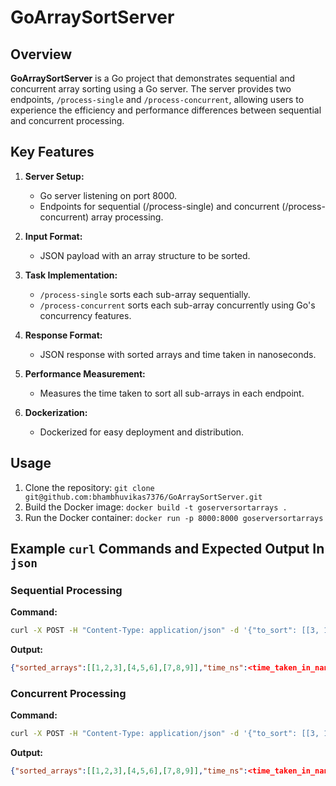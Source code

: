 # GoArraySortServer

## Overview

**GoArraySortServer** is a Go project that demonstrates sequential and concurrent array sorting using a Go server. The server provides two endpoints, `/process-single` and `/process-concurrent`, allowing users to experience the efficiency and performance differences between sequential and concurrent processing.

## Key Features

1. **Server Setup:**
   - Go server listening on port 8000.
   - Endpoints for sequential (/process-single) and concurrent (/process-concurrent) array processing.

2. **Input Format:**
   - JSON payload with an array structure to be sorted.

3. **Task Implementation:**
   - `/process-single` sorts each sub-array sequentially.
   - `/process-concurrent` sorts each sub-array concurrently using Go's concurrency features.

4. **Response Format:**
   - JSON response with sorted arrays and time taken in nanoseconds.

5. **Performance Measurement:**
   - Measures the time taken to sort all sub-arrays in each endpoint.

6. **Dockerization:**
   - Dockerized for easy deployment and distribution.

## Usage

1. Clone the repository: `git clone git@github.com:bhambhuvikas7376/GoArraySortServer.git`
2. Build the Docker image: `docker build -t goserversortarrays .`
3. Run the Docker container: `docker run -p 8000:8000 goserversortarrays`

## Example `curl` Commands and Expected Output In `json`

### Sequential Processing

**Command:**

```bash
curl -X POST -H "Content-Type: application/json" -d '{"to_sort": [[3, 1, 2], [6, 4, 5], [9, 7, 8]]}' http://localhost:8000/process-single
```
**Output:**
```json
{"sorted_arrays":[[1,2,3],[4,5,6],[7,8,9]],"time_ns":<time_taken_in_nanoseconds>}
```

### Concurrent Processing

**Command:**

```bash
curl -X POST -H "Content-Type: application/json" -d '{"to_sort": [[3, 1, 2], [6, 4, 5], [9, 7, 8]]}' http://localhost:8000/process-concurrent
```
**Output:**
```json
{"sorted_arrays":[[1,2,3],[4,5,6],[7,8,9]],"time_ns":<time_taken_in_nanoseconds>}
```

